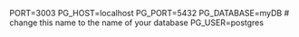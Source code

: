 PORT=3003
PG_HOST=localhost
PG_PORT=5432
PG_DATABASE=myDB # change this name to the name of your database
PG_USER=postgres
